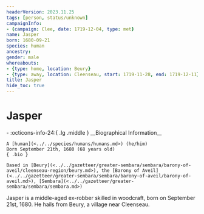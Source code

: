 ```yaml
---
headerVersion: 2023.11.25
tags: [person, status/unknown]
campaignInfo:
- {campaign: Clee, date: 1719-12-04, type: met}
name: Jasper
born: 1680-09-21
species: human
ancestry:
gender: male
whereabouts:
- {type: home, location: Beury}
- {type: away, location: Cleenseau, start: 1719-11-28, end: 1719-12-11}
title: Jasper
hide_toc: true
---
```

# Jasper
<div class="grid cards ext-narrow-margin ext-one-column" markdown>
- :octicons-info-24:{ .lg .middle } __Biographical Information__

    A [human](<../../species/humans/humans.md>) (he/him)  
    Born September 21th, 1680 (68 years old)  
    { .bio }

    Based in [Beury](<../../gazetteer/greater-sembara/sembara/barony-of-aveil/cleenseau-region/beury.md>), the [Barony of Aveil](<../../gazetteer/greater-sembara/sembara/barony-of-aveil/barony-of-aveil.md>), [Sembara](<../../gazetteer/greater-sembara/sembara/sembara.md>)
</div>



Jasper is a middle-aged ex-robber skilled in woodcraft, born on September 21st, 1680. He hails from Beury, a village near Cleenseau.
